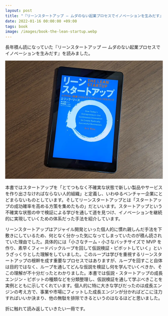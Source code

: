 ```yaml
---
layout: post
title: "『リーンスタートアップ ― ムダのない起業プロセスでイノベーションを生みだす』を読んだ"
date: 2022-01-16 00:00:00 +09:00
tags: book
image: /images/book-the-lean-startup.webp
---
```


長年積ん読になっていた『リーンスタートアップ ― ムダのない起業プロセスでイノベーションを生みだす』を読みました。

![表紙](/images/book-the-lean-startup.webp)

本書ではスタートアップを「とてつもなく不確実な状態で新しい製品やサービスを作り出さなければならない人的組織」と定義し、いわゆるベンチャー企業にとどまらないものとしています。そしてリーンスタートアップとは「スタートアップの成功確率を高める方策を集めたもの」だといいます。スタートアップという不確実な状態の中で検証による学びを通して道を見つけ、イノベーションを継続的に実現していくための体系だった手法を紹介しています。

リーンスタートアップはアジャイル開発といった個人的に慣れ親しんだ手法を下敷きにしているため、何となく分かった気になってしまっていたのが積ん読されていた理由でした。具体的には「小さなチーム・小さなバッチサイズで MVP を作り、素早くフィードバックループを回して仮説検証・ピボットしていく」というざっくりとした理解をしていました。このループは学びを重視するリーンスタートアップの根幹を成す重要なプロセスではありますが、ループを回すこと自体は目的ではなく、ループを通してどんな仮説を検証し何を学んでいくべきか、そこの理解が不十分だったとわかりました。本書では仮説・スタートアップの成長エンジン・ピボットの種類などを分類整理し、仮説検証を通して学ぶべきことを実例とともに示してくれています。個人的に特に大きな学びだったのは成長エンジンの考え方で、事業や市場にフィットした成長エンジンが分かればどこに注力すればいいか決まり、他の無駄を排除できるというのはなるほどと思いました。

折に触れて読み返していきたい一冊です。